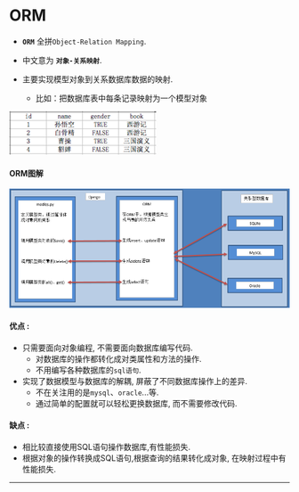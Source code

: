 # ORM

  * **`ORM`** 全拼`Object-Relation Mapping`.
  * 中文意为 **`对象-关系映射`**.
  * 主要实现模型对象到关系数据库数据的映射.

    * 比如：把数据库表中每条记录映射为一个模型对象

![](../assets/PeopleInfoTable.png)

#### ORM图解

![](../assets/ORM.png)

#### 优点 :

  * 只需要面向对象编程, 不需要面向数据库编写代码.
    * 对数据库的操作都转化成对类属性和方法的操作.
    * 不用编写各种数据库的`sql语句`.
  * 实现了数据模型与数据库的解耦, 屏蔽了不同数据库操作上的差异.
    * 不在关注用的是`mysql`、`oracle`...等.
    * 通过简单的配置就可以轻松更换数据库, 而不需要修改代码.

#### 缺点 :

  * 相比较直接使用SQL语句操作数据库,有性能损失.
  * 根据对象的操作转换成SQL语句,根据查询的结果转化成对象, 在映射过程中有性能损失.

____

